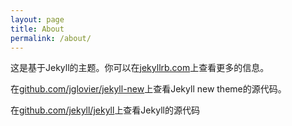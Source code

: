 ```yaml
---
layout: page
title: About
permalink: /about/
---
```


这是基于Jekyll的主题。你可以在[jekyllrb.com](http://jekyllrb.com/)上查看更多的信息。

在[github.com/jglovier/jekyll-new](https://github.com/jglovier/jekyll-new)上查看Jekyll new theme的源代码。

在[github.com/jekyll/jekyll](https://github.com/jekyll/jekyll)上查看Jekyll的源代码

